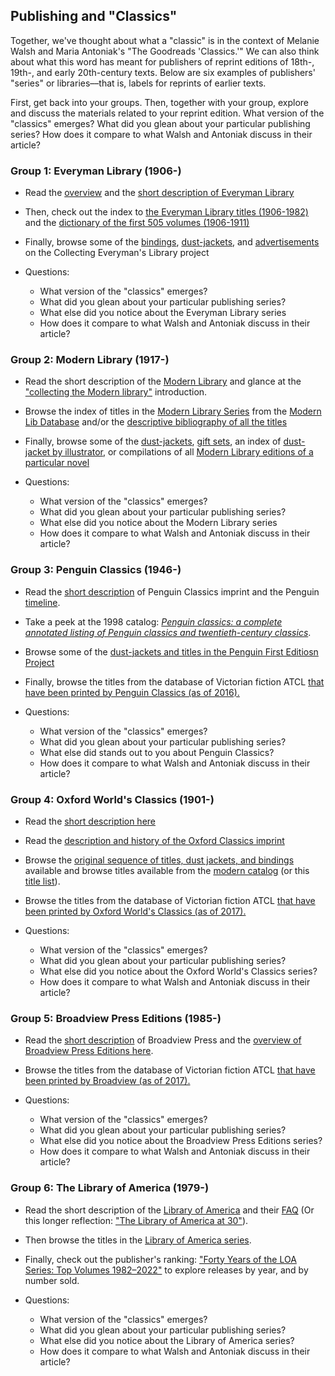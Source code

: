 ## Publishing and "Classics"

Together, we've thought about what a "classic" is in the context of Melanie Walsh and Maria Antoniak's "The Goodreads 'Classics.'" We can also think about what this word has meant for publishers of reprint editions of  18th-, 19th-, and early 20th-century texts. Below are six examples of publishers' "series" or libraries––that is, labels for reprints of earlier texts.

First, get back into your groups. Then, together with your group, explore and discuss the materials related to your reprint edition. What version of the "classics" emerges? What did you glean about your particular publishing series? How does it compare to what Walsh and Antoniak discuss in their article?

### Group 1: Everyman Library (1906-)

+ Read the [overview](https://knopfdoubleday.com/imprint/everymans-library/) and the [short description of Everyman Library](http://www.everymanslibrarycollecting.com/site_index.html)
+ Then, check out the index to [the Everyman Library titles (1906-1982)](http://scribblemonger.com/elcollect/elCatalog.pl) and the [dictionary of the first 505 volumes (1906-1911)](https://archive.org/details/dictionarycatalo00cooprich/page/n9/mode/2up)
+ Finally, browse some of the [bindings](http://www.everymanslibrarycollecting.com/flatback.html), [dust-jackets](http://www.everymanslibrarycollecting.com/jackets.html), and [advertisements](http://www.everymanslibrarycollecting.com/adverts.html) on the Collecting Everyman's Library project

+ Questions:
    + What version of the "classics" emerges? 
    + What did you glean about your particular publishing series? 
    + What else did you notice about the Everyman Library series
    + How does it compare to what Walsh and Antoniak discuss in their article?

### Group 2: Modern Library (1917-)

+ Read the short description of the [Modern Library](https://modernlib.com/FAQpages/generalFAQ/faqMlBasics.html) and glance at the  ["collecting the Modern library"](http://www.modernlib.com/General/gettingStarted.html) introduction.
+ Browse the index of titles in the [Modern Library Series](http://www.modernlib.com/MLFinder.pl?Select=2&TNum=*) from the [Modern Lib Database](http://www.modernlib.com/Identifiers/djAuthors.html) and/or the [descriptive bibliography of all the titles](https://rarebook.cdn.bibliopolis.com/images/upload/ml-text.pdf?auto=webp)
+ Finally, browse some of the [dust-jackets](http://www.modernlib.com/Identifiers/30sPictorials/pict301.html), [gift sets](http://www.modernlib.com/Rarities/giftSets.html),  an index of [dust-jacket by illustrator](http://www.modernlib.com/Identifiers/artists/djDesigners.html), or compilations of all [Modern Library editions of a particular novel](http://www.modernlib.com/Identifiers/titleIndexCats.html#Anchor-Novels-6296)

+ Questions:
    + What version of the "classics" emerges? 
    + What did you glean about your particular publishing series? 
    + What else did you notice about the Modern Library series
    + How does it compare to what Walsh and Antoniak discuss in their article?

### Group 3: Penguin Classics (1946-)

+ Read the [short description](https://www.penguin.com/penguin-classics-overview/) of Penguin Classics imprint and the Penguin [timeline](https://www.penguin.com/our-story-timeline/). 
+ Take a peek at the 1998 catalog: [*Penguin classics: a complete annotated listing of Penguin classics and twentieth-century classics*](https://archive.org/details/penguinclassicsl00peng/page/n3/mode/2up).
+ Browse some of the [dust-jackets and titles in the Penguin First Editiosn Project](http://www.penguinfirsteditions.com/index.php?cat=mainL001-099)
+ Finally, browse the titles from the database of Victorian fiction ATCL [that have been printed by Penguin Classics (as of 2016).](https://www.victorianresearch.org/atcl/show_genre.php?gid=77)

+ Questions:
    + What version of the "classics" emerges? 
    + What did you glean about your particular publishing series? 
    + What else did stands out to you about Penguin Classics?
    + How does it compare to what Walsh and Antoniak discuss in their article?

### Group 4: Oxford World's Classics (1901-)
+ Read the [short description here](https://seriesofseries.com/worlds-classics/)
+ Read the [description and history of the Oxford Classics imprint](https://academic.oup.com/book/8235/chapter/153838051#301849038)
+ Browse  the [original sequence of titles, dust jackets, and bindings](https://seriesofseries.com/worlds-classics/) available and browse titles available from the [modern catalog](https://global.oup.com/ukhe/disciplines/literature/oxford-worlds-classics/?cc=us&lang=en&) (or this [title list](https://oxfordworldsclassics.com/page/1175)).
+ Browse the titles from the database of Victorian fiction ATCL [that have been printed by Oxford World's Classics (as of 2017).](https://www.victorianresearch.org/atcl/show_genre.php?gid=79)


+ Questions:
    + What version of the "classics" emerges? 
    + What did you glean about your particular publishing series? 
    + What else did you notice about the Oxford World's Classics series?
    + How does it compare to what Walsh and Antoniak discuss in their article?

### Group 5: Broadview Press Editions (1985-)

+ Read the [short description](https://broadviewpress.com/contact-us/about-us/) of Broadview Press and the [overview of Broadview Press Editions here](https://broadviewpress.com/beb/).
+ Browse the titles from the database of Victorian fiction ATCL [that have been printed by Broadview (as of 2017).](https://www.victorianresearch.org/atcl/show_genre.php?gid=78)

+ Questions:
    + What version of the "classics" emerges? 
    + What did you glean about your particular publishing series? 
    + What else did you notice about the Broadview Press Editions series?
    + How does it compare to what Walsh and Antoniak discuss in their article?

### Group 6: The Library of America (1979-)

+ Read the short description of the [Library of America](https://www.loa.org/about/) and their [FAQ](https://www.loa.org/about/loa-faq) (Or this longer reflection: ["The Library of America at 30"](https://muse.jhu.edu/article/490605)).
+ Then browse the titles in the [Library of America series](https://www.loa.org/books/loa_collection/).
+ Finally, check out the publisher's ranking: ["Forty Years of the LOA Series: Top Volumes 1982–2022"](https://www.loa.org/news-and-views/2045-forty-years-of-the-loa-series-top-volumes-1982-2022/) to explore releases by year, and by number sold.

+ Questions:
    + What version of the "classics" emerges? 
    + What did you glean about your particular publishing series? 
    + What else did you notice about the Library of America series?
    + How does it compare to what Walsh and Antoniak discuss in their article?